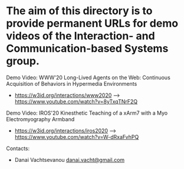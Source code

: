 The aim of this directory is to provide permanent URLs for demo videos of the Interaction- and Communication-based Systems group. 
===

Demo Video: WWW'20 Long-Lived Agents on the Web: Continuous Acquisition of Behaviors in Hypermedia Environments
* https://w3id.org/interactions/www2020 --> https://www.youtube.com/watch?v=8yTxqTNrF2Q

Demo Video: IROS'20 Kinesthetic Teaching of a xArm7 with a Myo Electromyography Armband
* https://w3id.org/interactions/iros2020 --> https://www.youtube.com/watch?v=W-dRxaFvhPQ

Contacts: 
* Danai Vachtsevanou <danai.vacht@gmail.com>

